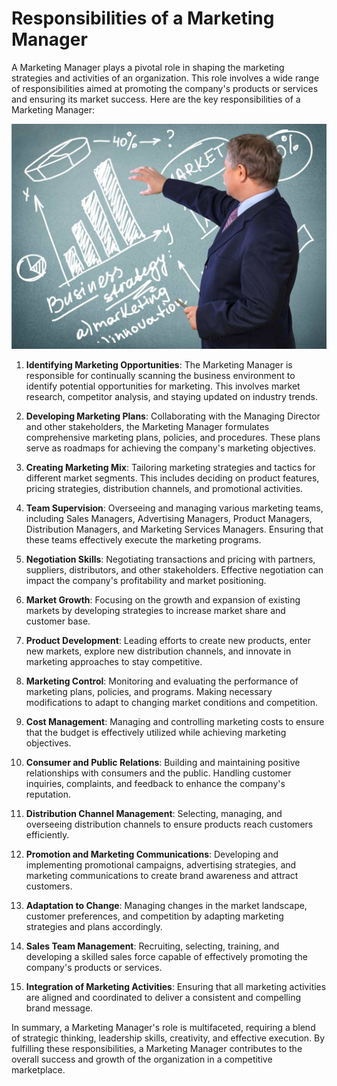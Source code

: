 # Responsibilities of a Marketing Manager

A Marketing Manager plays a pivotal role in shaping the marketing strategies and activities of an organization. This role involves a wide range of responsibilities aimed at promoting the company's products or services and ensuring its market success. Here are the key responsibilities of a Marketing Manager:

![Roles](image-6.png)

1. **Identifying Marketing Opportunities**: The Marketing Manager is responsible for continually scanning the business environment to identify potential opportunities for marketing. This involves market research, competitor analysis, and staying updated on industry trends.

2. **Developing Marketing Plans**: Collaborating with the Managing Director and other stakeholders, the Marketing Manager formulates comprehensive marketing plans, policies, and procedures. These plans serve as roadmaps for achieving the company's marketing objectives.

3. **Creating Marketing Mix**: Tailoring marketing strategies and tactics for different market segments. This includes deciding on product features, pricing strategies, distribution channels, and promotional activities.

4. **Team Supervision**: Overseeing and managing various marketing teams, including Sales Managers, Advertising Managers, Product Managers, Distribution Managers, and Marketing Services Managers. Ensuring that these teams effectively execute the marketing programs.

5. **Negotiation Skills**: Negotiating transactions and pricing with partners, suppliers, distributors, and other stakeholders. Effective negotiation can impact the company's profitability and market positioning.

6. **Market Growth**: Focusing on the growth and expansion of existing markets by developing strategies to increase market share and customer base.

7. **Product Development**: Leading efforts to create new products, enter new markets, explore new distribution channels, and innovate in marketing approaches to stay competitive.

8. **Marketing Control**: Monitoring and evaluating the performance of marketing plans, policies, and programs. Making necessary modifications to adapt to changing market conditions and competition.

9. **Cost Management**: Managing and controlling marketing costs to ensure that the budget is effectively utilized while achieving marketing objectives.

10. **Consumer and Public Relations**: Building and maintaining positive relationships with consumers and the public. Handling customer inquiries, complaints, and feedback to enhance the company's reputation.

11. **Distribution Channel Management**: Selecting, managing, and overseeing distribution channels to ensure products reach customers efficiently.

12. **Promotion and Marketing Communications**: Developing and implementing promotional campaigns, advertising strategies, and marketing communications to create brand awareness and attract customers.

13. **Adaptation to Change**: Managing changes in the market landscape, customer preferences, and competition by adapting marketing strategies and plans accordingly.

14. **Sales Team Management**: Recruiting, selecting, training, and developing a skilled sales force capable of effectively promoting the company's products or services.

15. **Integration of Marketing Activities**: Ensuring that all marketing activities are aligned and coordinated to deliver a consistent and compelling brand message.

In summary, a Marketing Manager's role is multifaceted, requiring a blend of strategic thinking, leadership skills, creativity, and effective execution. By fulfilling these responsibilities, a Marketing Manager contributes to the overall success and growth of the organization in a competitive marketplace.